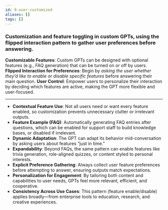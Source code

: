 ```yaml
---
id: 9.user-customized
aliases: []
tags: []
---
```


### **Customization and feature toggling** in custom GPTs, using the **flipped interaction pattern** to gather user preferences before answering.

**Customizable Features**: Custom GPTs can be designed with optional features (e.g., FAQ generation) that can be turned on or off by users.
**Flipped Interaction for Preferences**: Begin by _asking the user whether they’d like to enable or disable specific features_ before answering their main question.
**User Control**: Empower users to personalize their interaction by deciding which features are active, making the GPT more flexible and user-focused.

---

- **Contextual Feature Use**: Not all users need or want every feature enabled, so customization prevents unnecessary clutter or irrelevant outputs.
- **Feature Example (FAQ)**: Automatically generating FAQ entries after questions, which can be enabled for support staff to build knowledge bases, or disabled if irrelevant.
- **Dynamic Adaptation**: The GPT can adapt its behavior mid-conversation by asking users about features “just in time.”
- **Expandability**: Beyond FAQs, the same pattern can enable features like trivia generation, role-aligned quizzes, or content styled to personal interests.
- **Explicit Preference Gathering**: Always collect user feature preferences before attempting to answer, ensuring outputs match expectations.
- **Personalization for Engagement**: By tailoring both content and capabilities to user needs, GPTs feel more relevant, efficient, and cooperative.
- **Consistency Across Use Cases**: This pattern (feature enable/disable) applies broadly—from enterprise tools to education, research, and creative experiences.
